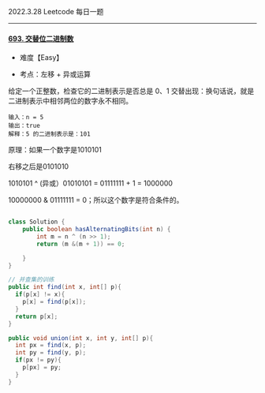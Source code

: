

2022.3.28 Leetcode 每日一题

---

#### [693. 交替位二进制数](https://leetcode-cn.com/problems/binary-number-with-alternating-bits/)



- 难度【Easy】

- 考点：左移 + 异或运算

给定一个正整数，检查它的二进制表示是否总是 0、1 交替出现：换句话说，就是二进制表示中相邻两位的数字永不相同。

```
输入：n = 5
输出：true
解释：5 的二进制表示是：101

```



原理：如果一个数字是1010101

右移之后是0101010

1010101 ^ (异或）01010101 = 01111111 + 1 = 1000000 

10000000  & 01111111 = 0；所以这个数字是符合条件的。 

```Java

class Solution {
    public boolean hasAlternatingBits(int n) {
        int m = n ^ (n >> 1);
        return (m &(m + 1)) == 0;

    }
}
```



```Java
// 并查集的训练
public int find(int x, int[] p){
  if(p[x] != x){
    p[x] = find(p[x]);
  }
  return p[x];
}

public void union(int x, int y, int[] p){
  int px = find(x, p);
  int py = find(y, p);
  if(px != py){
    p[px] = py;
  }
}
```

